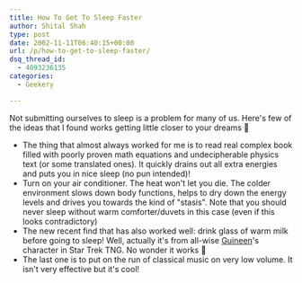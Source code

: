 ```yaml
---
title: How To Get To Sleep Faster
author: Shital Shah
type: post
date: 2002-11-11T06:40:15+00:00
url: /p/how-to-get-to-sleep-faster/
dsq_thread_id:
  - 4093236135
categories:
  - Geekery

---
```

Not submitting ourselves to sleep is a problem for many of us. Here's few of the ideas that I found works getting little closer to your dreams 🙂

  * The thing that almost always worked for me is to read real complex book filled with poorly proven math equations and undecipherable physics text (or some translated ones). It quickly drains out all extra energies and puts you in nice sleep (no pun intended)!
  * Turn on your air conditioner. The heat won't let you die. The colder environment slows down body functions, helps to dry down the energy levels and drives you towards the kind of "stasis". Note that you should never sleep without warm comforter/duvets in this case (even if this looks contradictory)
  * The new recent find that has also worked well: drink glass of warm milk before going to sleep! Well, actually it's from all-wise [Guineen][1]'s character in Star Trek TNG. No wonder it works 🙂 
  * The last one is to put on the run of classical music on very low volume. It isn't very effective but it's cool!

 [1]: http://www.startrek.com/library/individ.asp?ID=112466